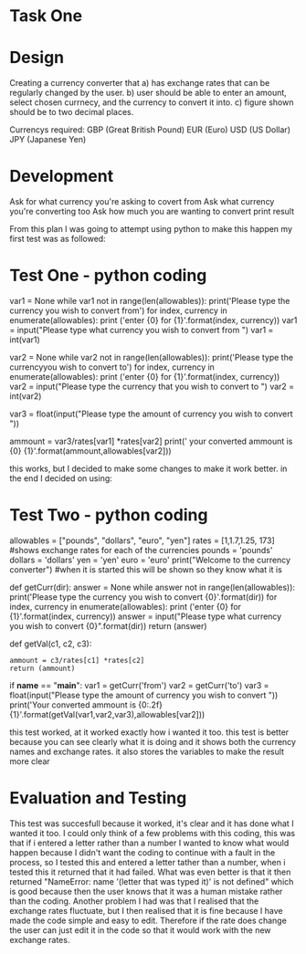 Task One
=========

Design
========
Creating a currency converter that 
 a) has exchange rates that can be regularly changed by the user.
 b) user should be able to enter an amount, select chosen currnecy, and the currency to convert it into.
 c) figure shown should be to two decimal places.
 
 Currencys required: GBP (Great British Pound) EUR (Euro) USD (US Dollar) JPY (Japanese Yen)

Development
============
Ask for what currency you're asking to covert from
Ask what currency you're converting too
Ask how much you are wanting to convert
print result

From this plan I was going to attempt using python to make this happen
 my first test was as followed:

Test One - python coding
==========================

 var1 = None
 while var1 not in range(len(allowables)):
    print('Please type the currency you wish to convert from')
      for index, currency in enumerate(allowables):
         print ('enter {0} for {1}'.format(index, currency))
     var1 = input("Please type what currency you wish to convert from ")
 var1 = int(var1)

 var2 = None
 while var2 not in range(len(allowables)):
     print('Please type the currencyyou wish to convert to')
     for index, currency in enumerate(allowables):
         print ('enter {0} for {1}'.format(index, currency))
     var2 = input("Please type the currency that you wish to convert to ")
 var2 = int(var2)

 var3 = float(input("Please type the amount of currency you wish to convert "))

 ammount = var3/rates[var1] *rates[var2]
 print(' your converted ammount is {0} {1}'.format(ammount,allowables[var2]))


this works, but I decided to make some changes to make it work better.
in the end I decided on using:

Test Two - python coding
============================

allowables = ["pounds", "dollars", "euro", "yen"]
rates = [1,1.7,1.25, 173] #shows exchange rates for each of the currencies
pounds = 'pounds'
dollars = 'dollars'
yen = 'yen'
euro = 'euro'
print("Welcome to the currency converter") #when it is started this will be shown so they know what it is

def getCurr(dir):
    answer = None
    while answer not in range(len(allowables)):
        print('Please type the currency you wish to convert {0}'.format(dir))
        for index, currency in enumerate(allowables):
            print ('enter {0} for {1}'.format(index, currency))
        answer = input("Please type what currency you wish to convert {0}".format(dir))
    return (answer)    

def getVal(c1, c2, c3):
    
    ammount = c3/rates[c1] *rates[c2]
    return (ammount)

if __name__ == "__main__":
    var1 = getCurr('from')
    var2 = getCurr('to')
    var3 = float(input("Please type the amount of currency you wish to convert "))
    print('Your converted ammount is {0:.2f}{1}'.format(getVal(var1,var2,var3),allowables[var2]))


this test worked, at it worked exactly how i wanted it too.
this test is better because you can see clearly what it is doing and it shows both the currency names and exchange rates.
it also stores the variables to make the result more clear

Evaluation and Testing
===========================

This test was succesfull because it worked, it's clear and it has done what I wanted it too. I could only think of a few problems with this coding, this was that if i entered a letter rather than a number I wanted to know what would happen because I didn't want the coding to continue with a fault in the process, so I tested this and entered a letter tather than a number, when i tested this it returned that it had failed. What was even better is that it then returned "NameError: name '(letter that was typed it)' is not defined" which is good because then the user knows that it was a human mistake rather than the coding. Another problem I had was that I realised that the exchange rates fluctuate, but I then realised that it is fine because I have made the code simple and easy to edit. Therefore if the rate does change the user can just edit it in the code so that it would work with the new exchange rates.
